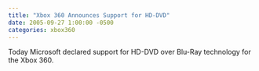 ```yaml
---
title: "Xbox 360 Announces Support for HD-DVD"
date: 2005-09-27 1:00:00 -0500
categories: xbox360
---
```


Today Microsoft declared support for HD-DVD over Blu-Ray technology for the Xbox 360.